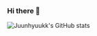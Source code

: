 ### Hi there 👋

<!--
**juunhyuukk/juunhyuukk** is a ✨ _special_ ✨ repository because its `README.md` (this file) appears on your GitHub profile.

Here are some ideas to get you started:

- 🔭 I’m currently working on ...
- 🌱 I’m currently learning python django
- 👯 I’m looking to collaborate on ...
- 🤔 I’m looking for help with ...
- 💬 Ask me about ...
- 📫 How to reach me: ...
- 😄 Pronouns: ...
- ⚡ Fun fact: ...
-->

![Juunhyuukk's GitHub stats](https://github-readme-stats.vercel.app/api?username=juunhyuukk&show_icons=true&theme=radical)
